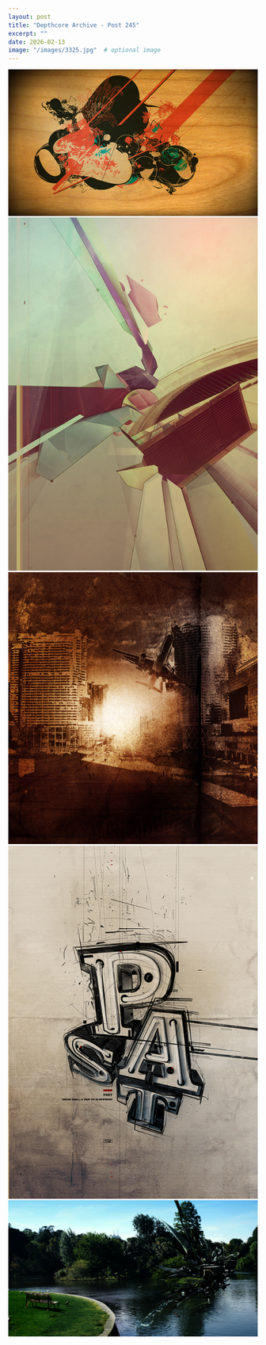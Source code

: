 ```yaml
---
layout: post
title: "Depthcore Archive - Post 245"
excerpt: ""
date: 2026-02-13
image: "/images/3325.jpg"  # optional image
---
```


<img src="/images/3325.jpg">
<img src="/images/3326.jpg" alt="3326.jpg"/>
<img src="/images/3327.jpg" alt="3327.jpg"/>
<img src="/images/3328.jpg" alt="3328.jpg"/>
<img src="/images/3329.jpg" alt="3329.jpg"/>
